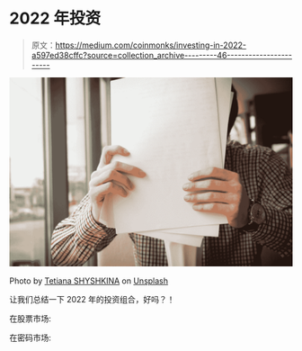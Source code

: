 # 2022 年投资

> 原文：<https://medium.com/coinmonks/investing-in-2022-a597ed38cffc?source=collection_archive---------46----------------------->

![](img/6787f3150b76365ebcd104bf13c8b77c.png)

Photo by [Tetiana SHYSHKINA](https://unsplash.com/@shyshkina?utm_source=medium&utm_medium=referral) on [Unsplash](https://unsplash.com?utm_source=medium&utm_medium=referral)

让我们总结一下 2022 年的投资组合，好吗？！

在股票市场:

在密码市场: